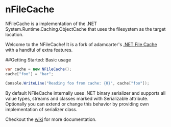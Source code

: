 # nFileCache
NFileCache is a implementation of the .NET System.Runtime.Caching.ObjectCache that uses the filesystem as the target location.

Welcome to the NFileCache! It is a fork of adamcarter's [.NET File Cache](http://www.google.pl) with a handful of extra features.

##Getting Started: Basic usage

```c#
var cache = new NFileCache();
cache["foo"] = "bar";

Console.WriteLine("Reading foo from cache: {0}", cache["foo"]);
```

By default NFileCache internally uses .NET binary serializer and supports all value types, streams and classes marked with Serializable attribute. Optionally you can extend or change this behavior by providing own implementation of serializer class.

Checkout the [wiki](https://github.com/mabakay/nFileCache/wiki) for more documentation.
